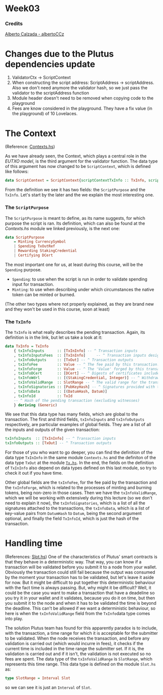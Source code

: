 # Week03

### Credits

[Alberto Calzada - albertoCCz](https://github.com/albertoCCz)

# Changes due to the Plutus dependencies update

1.	ValidatorCtx -> ScriptContext
2.	When constructing the script address: ScriptAddress -> scriptAddress. Also we don't need anymore the validator hash, so we just pass the validator to the scriptAddress function
3.	Module header doesn't need to be removed when copying code to the playground
4.	Fees are know considered in the playground. They have a fix value (in the playground) of 10 Lovelaces.


# The Context
(Reference: [Contexts.hs](https://github.com/input-output-hk/plutus/blob/master/plutus-ledger-api/src/Plutus/V1/Ledger/Contexts.hs))

As we have already seen, the Context, which plays a central role in the _EUTXO model_, is the third argument for the validator function. The data type of this argument has now changed to be `ScriptContext`, which is defined like follows:
```haskell
data ScriptContext = ScriptContext{scriptContextTxInfo :: TxInfo, scriptContextPurpose :: ScriptPurpose }
```
From the definition we see it has two fields: the `ScriptPurpose` and the `TxInfo`. Let's start by the later and the we explain the most interesting one.

### The `ScriptPurpose`
The `ScriptPurpose` is meant to define, as its name suggests, for which purpose the script is ran. Its definition, which can also be found at the _Contexts.hs_ module we linked previously, is the next one:
```haskell
data ScriptPurpose
    = Minting CurrencySymbol
    | Spending TxOutRef
    | Rewarding StakingCredential
    | Certifying DCert
```
The most important one for us, at least during this course, will be the `Spending` purpose.
+ `Spending`: to use when the script is run in order to validate spending input for transaction.
+ `Minting`: to use when describing under which circumstances the native token can be minted or burned.

(The other two types where not properly explained, as they are brand new and they won't be used in this course, soon at least)

### The `TxInfo`
The `TxInfo` is what really describes the pending transaction. Again, its definition is in the link, but let us take a look at it:
```haskell
data TxInfo = TxInfo
    { txInfoInputs      :: [TxInInfo] -- ^ Transaction inputs
    , txInfoInputsFees  :: [TxInInfo]     -- ^ Transaction inputs designated to pay fees
    , txInfoOutputs     :: [TxOut] -- ^ Transaction outputs
    , txInfoFee         :: Value -- ^ The fee paid by this transaction.
    , txInfoForge       :: Value -- ^ The 'Value' forged by this transaction.
    , txInfoDCert       :: [DCert] -- ^ Digests of certificates included in this transaction
    , txInfoWdrl        :: [(StakingCredential, Integer)] -- ^ Withdrawals
    , txInfoValidRange  :: SlotRange -- ^ The valid range for the transaction.
    , txInfoSignatories :: [PubKeyHash] -- ^ Signatures provided with the transaction, attested that they all signed the tx
    , txInfoData        :: [(DatumHash, Datum)]
    , txInfoId          :: TxId
    -- ^ Hash of the pending transaction (excluding witnesses)
    } deriving (Generic)
```
We see that this data type has many fields, which are global to the transaction. The first and third fields, `txInfoInputs` and `txInfoOutputs` respectively, are particular examples of global fields. They are a list of all the inputs and outputs of the given transaction:
```haskell
txInfoInputs  :: [TxInInfo] -- ^ Transaction inputs
txInfoOutputs :: [TxOut] -- ^ Transaction outputs
```
For those of you who want to go deeper, you can find the definition of the data type `TxInInfo` in the same module `Contexts.hs` and the definiton of the data type `TxOut` at the module [`Tx.hs`](https://github.com/input-output-hk/plutus/blob/master/plutus-ledger-api/src/Plutus/V1/Ledger/Tx.hs). In the end, the fields on the definition of `TxInInfo` also depend on data types defined on this last module, so try to check it out if you have time.

Other global fields are the `txInfoFee`, for the fee paid by the transaction and the `txInfoForge`, which is related to the processes of minting and burning tokens, being non-zero in those cases. Then we have the `txInfoValidRange`, which we will be working with extensively during this lecture (so we don't need to explain it now), the `txInfoSignatories`, which is a list of all the signatures attached to the transactions, the `txInfoData`, which is a list of key-value pairs from `DatumHash` to `Datum`, being the second argument optional, and finally the field `TxInfoId`, which is just the hash of the transaction.

# Handling time
(References: [Slot.hs](https://github.com/input-output-hk/plutus/blob/master/plutus-ledger-api/src/Plutus/V1/Ledger/Slot.hs))
One of the characteristics of Plutus' smart contracts is that they behave in a deterministic way. That way, you can know if a transaction will be validated before you submit it to a node from your wallet. Obviously the transaction could still fail because the output was consumed by the moment your transaction has to be validated, but let's leave it aside for now. But it might be difficult to put together this deterministic behaviour with the fact time is always passing. But, why might it be difficult? Well, it could be the case you want to make a transaction that have a deadeline so you try it in your wallet and it validates, because you do it on time, but then you submit it to the node and when it has to be validated the time is beyond the deadline. This can't be allowed if we want a deterministic behaviour, so here is when the `txInfoValidRange` field from the `TxInfo`data type comes into play.

The solution Plutus team has found for this apparently paradox is to include, with the transaction, a time range for which it is acceptable for the submitter to be validated. When the node receives the transaction, and before any validation is carried out (which would incurre in fees), it checks if the current time is included in the time range the submitter set. If it is, the validation is carried out and if it isn't, the validation is not executed so no fees are spent. The data type of the `txInfoValidRange` is `SlotRange`, which represents this time range. This data type is defined on the module `Slot.hs` as:
```haskell
type SlotRange = Interval Slot
```
so we can see it is just an `Interval` of `Slot`.
